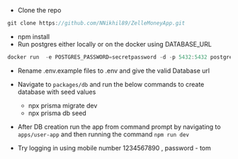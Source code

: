 - Clone the repo

```jsx
git clone https://github.com/NNikhil89/ZelleMoneyApp.git
```

- npm install
- Run postgres either locally or on the docker using DATABASE_URL

```jsx use the docker run command if connecting to Postgres using docker with the appropriate password
docker run  -e POSTGRES_PASSWORD=secretpassword -d -p 5432:5432 postgres
```

- Rename .env.example files to .env and give the valid Database url

- Navigate to `packages/db` and run the below commands to create database with seed values
    - npx prisma migrate dev
    - npx prisma db seed
- After DB creation run the app from command prompt by navigating to `apps/user-app` and then running the command `npm run dev`
- Try logging in using mobile number 1234567890 , password - tom
